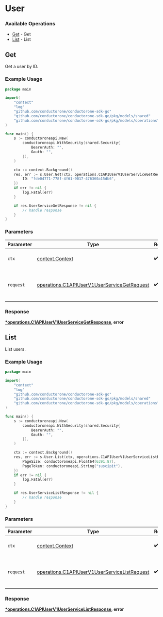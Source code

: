 # User

### Available Operations

* [Get](#get) - Get
* [List](#list) - List

## Get

Get a user by ID.

### Example Usage

```go
package main

import(
	"context"
	"log"
	"github.com/conductorone/conductorone-sdk-go"
	"github.com/conductorone/conductorone-sdk-go/pkg/models/shared"
	"github.com/conductorone/conductorone-sdk-go/pkg/models/operations"
)

func main() {
    s := conductoroneapi.New(
        conductoroneapi.WithSecurity(shared.Security{
            BearerAuth: "",
            Oauth: "",
        }),
    )

    ctx := context.Background()
    res, err := s.User.Get(ctx, operations.C1APIUserV1UserServiceGetRequest{
        ID: "fde04771-778f-4f61-9017-476360a15db6",
    })
    if err != nil {
        log.Fatal(err)
    }

    if res.UserServiceGetResponse != nil {
        // handle response
    }
}
```

### Parameters

| Parameter                                                                                                  | Type                                                                                                       | Required                                                                                                   | Description                                                                                                |
| ---------------------------------------------------------------------------------------------------------- | ---------------------------------------------------------------------------------------------------------- | ---------------------------------------------------------------------------------------------------------- | ---------------------------------------------------------------------------------------------------------- |
| `ctx`                                                                                                      | [context.Context](https://pkg.go.dev/context#Context)                                                      | :heavy_check_mark:                                                                                         | The context to use for the request.                                                                        |
| `request`                                                                                                  | [operations.C1APIUserV1UserServiceGetRequest](../../models/operations/c1apiuserv1userservicegetrequest.md) | :heavy_check_mark:                                                                                         | The request object to use for the request.                                                                 |


### Response

**[*operations.C1APIUserV1UserServiceGetResponse](../../models/operations/c1apiuserv1userservicegetresponse.md), error**


## List

List users.

### Example Usage

```go
package main

import(
	"context"
	"log"
	"github.com/conductorone/conductorone-sdk-go"
	"github.com/conductorone/conductorone-sdk-go/pkg/models/shared"
	"github.com/conductorone/conductorone-sdk-go/pkg/models/operations"
)

func main() {
    s := conductoroneapi.New(
        conductoroneapi.WithSecurity(shared.Security{
            BearerAuth: "",
            Oauth: "",
        }),
    )

    ctx := context.Background()
    res, err := s.User.List(ctx, operations.C1APIUserV1UserServiceListRequest{
        PageSize: conductoroneapi.Float64(6391.87),
        PageToken: conductoroneapi.String("suscipit"),
    })
    if err != nil {
        log.Fatal(err)
    }

    if res.UserServiceListResponse != nil {
        // handle response
    }
}
```

### Parameters

| Parameter                                                                                                    | Type                                                                                                         | Required                                                                                                     | Description                                                                                                  |
| ------------------------------------------------------------------------------------------------------------ | ------------------------------------------------------------------------------------------------------------ | ------------------------------------------------------------------------------------------------------------ | ------------------------------------------------------------------------------------------------------------ |
| `ctx`                                                                                                        | [context.Context](https://pkg.go.dev/context#Context)                                                        | :heavy_check_mark:                                                                                           | The context to use for the request.                                                                          |
| `request`                                                                                                    | [operations.C1APIUserV1UserServiceListRequest](../../models/operations/c1apiuserv1userservicelistrequest.md) | :heavy_check_mark:                                                                                           | The request object to use for the request.                                                                   |


### Response

**[*operations.C1APIUserV1UserServiceListResponse](../../models/operations/c1apiuserv1userservicelistresponse.md), error**


